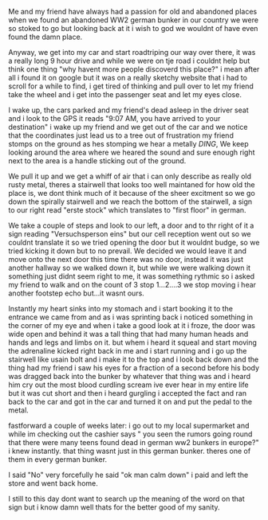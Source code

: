 Me and my friend have always had a passion for old and abandoned places when we found an abandoned WW2 german bunker in our country we were so stoked to go but looking back at it i wish to god we wouldnt of have even found the damn place.


Anyway, we get into my car and start roadtriping our way over there, it was a really long 9 hour drive and while we were on tje road i couldnt help but think one thing "why havent more people discoverd this place?" i mean after all i found it on google but it was on a really sketchy website that i had to scroll for a while to find, i get tired of thinking and pull over to let my friend take the wheel and i get into the passenger seat and let my eyes close.


I wake up, the cars parked and my friend's dead asleep in the driver seat and i look to the GPS it reads "9:07 AM, you have arrived to your destination" i wake up my friend and we get out of the car and we notice that the coordinates just lead us to a tree out of frustration my friend stomps on the ground as hes stomping we hear a metally *DING*, We keep looking around the area where we heared the sound and sure enough right next to the area is a handle sticking out of the ground.


We pull it up and we get a whiff of air that i can only describe as really old rusty metal, theres a stairwell that looks too well maintaned for how old the place is, we dont think much of it because of the sheer excitment so we go down the spirally stairwell and we reach the bottom of the stairwell, a sign to our right read "erste stock" which translates to "first floor" in german.


We take a couple of steps and look to our left, a door and to thr right of it a sign reading "Versuchsperson eins"  but our cell reception went out so we couldnt translate it so we tried opening the door but it wouldnt budge, so we tried kicking it down but to no prevail. We decided we would leave it and move onto the next door this time there was no door, instead it was just another hallway so we walked down it, but while we were walking down it something just didnt seem right to me, it was something rythmic so i asked my friend to walk and on the count of 3 stop 1...2....3 we stop moving i hear another footstep echo but...it wasnt ours.


Instantly my heart sinks into my stomach and i start booking it to the entrance we came from and as i was sprinting back i noticed something in the corner of my eye and when i take a good look at it i froze, the door was wide open and behind it was a tall thing that had many human heads and hands and legs and limbs on it. but whem i heard it squeal and start moving the adrenaline kicked right back in me and i start running and i go up the stairwell like usain bolt and i make it to the top and i look back down and the thing had my friend i saw his eyes for a fraction of a second before his body was dragged back into the bunker by whatever that thing was and i heard him cry out the most blood curdling scream ive ever hear in my entire life but it was cut short and then i heard gurgling i accepted the fact and ran back to the car and got in the car and  turned it on and put the pedal to the metal.

fastforward a couple of weeks later: i go out to my local supermarket and while im checking out the cashier says " you seen the rumors going round that there were many teens found dead in german ww2 bunkers in europe?" i knew instantly. that thing wasnt just in this german bunker. theres one of them in every german bunker.

I said "No" very forcefully he said "ok man calm down" i paid and left the store and went back home.


I still to this day dont want to search up the meaning of the word on that sign but i know damn well thats for the better good of my sanity.